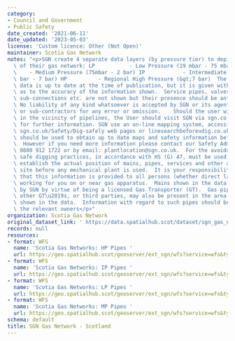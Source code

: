 ```yaml
---
category:
- Council and Government
- Public Safety
date_created: '2021-06-11'
date_updated: '2023-05-03'
license: 'Custom licence: Other (Not Open)'
maintainer: Scotia Gas Network
notes: "<p>SGN create 4 separate data layers (by pressure tier) to depict the location\
  \ of their gas network: LP           - Low Pressure (19 mbar - 75 mbar) MP     \
  \    - Medium Pressure (75mbar - 2 bar) IP            - Intermediate Pressure (2\
  \ bar - 7 bar) HP          - Regional High Pressure (&gt;7 bar)  The gas network\
  \ data is up to date at the time of publication, but it is given without warranty\
  \ as to the accuracy of the information shown.  Service pipes, valves, siphons,\
  \ sub-connections etc. are not shown but their presence should be anticipated. \
  \ No liability of any kind whatsoever is accepted by SGN or its agents, servants\
  \ or sub-contractors for any error or omission.    Should the user wish to excavate\
  \ in the vicinity of pipelines, the User should visit SGN via sgn.co.uk/Safety/Dig-safely\
  \ for further information. SGN use an on-line mapping system, accessible via the\
  \ sgn.co.uk/Safety/Dig-safely web pages or linesearchbeforeudig.co.uk, this process\
  \ should be used to obtain up to date maps and safety information before you excavate.\
  \  However if you need more information please contact our Safety Admin team on\
  \ 0800 912 1722 or by email: plantlocation@sgn.co.uk.  For the avoidance of doubt,\
  \ safe digging practices, in accordance with HS (G) 47, must be used to verify and\
  \ establish the actual position of mains, pipes, services and other apparatus on\
  \ site before any mechanical plant is used.  It is your responsibility to ensure\
  \ that this information is provided to all persons (whether direct labour or contractors)\
  \ working for you on or near gas apparatus.  Mains shown in the data are those owned\
  \ by SGN by virtue of being a licensed Gas Transporter (GT).  Gas pipes owned by\
  \ other GT\u2019s, or third parties, may also be present in the area and are not\
  \ shown in the data.  Information with regard to such pipes should be obtained from\
  \ the relevant owners</p>"
organization: Scotia Gas Network
original_dataset_link: ' https://data.spatialhub.scot/dataset/sgn_gas_network-sgn'
records: null
resources:
- format: WFS
  name: 'Scotia Gas Networks: HP Pipes '
  url: https://geo.spatialhub.scot/geoserver/ext_sgn/wfs?service=wfs&typeName=ext_sgn:pub_sgnhp
- format: WFS
  name: 'Scotia Gas Networks: IP Pipes '
  url: https://geo.spatialhub.scot/geoserver/ext_sgn/wfs?service=wfs&typeName=ext_sgn:pub_sgnip
- format: WFS
  name: 'Scotia Gas Networks: LP Pipes '
  url: https://geo.spatialhub.scot/geoserver/ext_sgn/wfs?service=wfs&typeName=ext_sgn:pub_sgnlp
- format: WFS
  name: 'Scotia Gas Networks: MP Pipes '
  url: https://geo.spatialhub.scot/geoserver/ext_sgn/wfs?service=wfs&typeName=ext_sgn:pub_sgnmp
schema: default
title: SGN Gas Network - Scotland
---
```

